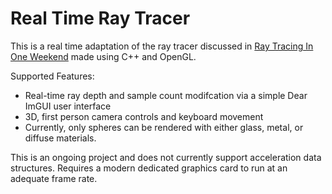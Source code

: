 # Real Time Ray Tracer

This is a real time adaptation of the ray tracer discussed in [Ray Tracing In One Weekend](https://raytracing.github.io/books/RayTracingInOneWeekend.html) made using C++ and OpenGL.

Supported Features:

- Real-time ray depth and sample count modifcation via a simple Dear ImGUI user interface
- 3D, first person camera controls and keyboard movement
- Currently, only spheres can be rendered with either glass, metal, or diffuse materials.

This is an ongoing project and does not currently support acceleration data structures. Requires a modern dedicated graphics card to run at an adequate frame rate.
